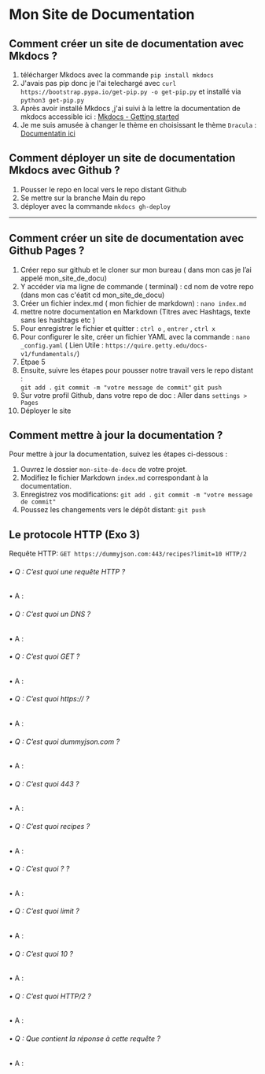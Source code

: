 # Mon Site de Documentation

## Comment créer un site de documentation avec Mkdocs ?

1. télécharger Mkdocs avec la commande `pip install mkdocs`
2. J'avais pas pip donc je l'ai telechargé avec  `curl https://bootstrap.pypa.io/get-pip.py -o get-pip.py` et installé via `python3 get-pip.py`
3. Après avoir installé Mkdocs ,j'ai suivi à la lettre la documentation de mkdocs accessible ici : [Mkdocs - Getting started](https://www.mkdocs.org/getting-started/)
4. Je me suis amusée à changer le thème en choisissant le thème `Dracula` : [Documentatin ici](https://draculatheme.com/mkdocs)

## Comment déployer un site de documentation Mkdocs avec Github ?
1. Pousser le repo en local vers le repo distant Github
2. Se mettre sur la branche Main du repo 
3. déployer avec la commande `mkdocs gh-deploy`

---------------------------------------------------------------


## Comment créer un site de documentation avec Github Pages ?

1. Créer repo sur github et le cloner  sur mon bureau ( dans mon cas je l’ai appelé mon_site_de_docu)
2. Y accéder via ma ligne de commande ( terminal) : cd nom de votre repo (dans mon cas c'éatit cd mon_site_de_docu)
3. Créer un fichier index.md ( mon fichier de markdown) : `nano index.md`
4. mettre notre documentation en Markdown (Titres avec Hashtags, texte sans les hashtags etc )
5. Pour enregistrer le fichier et quitter : `ctrl o` , `entrer` , `ctrl x`
6. Pour configurer le site, créer un fichier YAML avec la commande : `nano _config.yaml`
( Lien Utile : `https://quire.getty.edu/docs-v1/fundamentals/`) 
7. Étpae 5
8. Ensuite, suivre les étapes pour pousser notre travail vers le repo distant :  
`git add .` 
`git commit -m "votre message de commit"`
`git push` 
9. Sur votre profil Github, dans votre repo de doc : Aller dans `settings > Pages`
10. Déployer le site


## Comment mettre à jour la documentation ?

Pour mettre à jour la documentation, suivez les étapes ci-dessous :

1. Ouvrez le dossier `mon-site-de-docu` de votre projet.
2. Modifiez le fichier Markdown `index.md` correspondant à la documentation.
3. Enregistrez vos modifications:  `git add .` `git commit -m "votre message de commit"`
4. Poussez les changements vers le dépôt distant: `git push` 


## Le protocole HTTP (Exo 3) 

Requête HTTP: `GET https://dummyjson.com:443/recipes?limit=10 HTTP/2`

###### • Q : C’est quoi une requête HTTP ?
• A : 
###### • Q : C’est quoi un DNS ?
• A : 
###### • Q : C’est quoi GET ?
• A : 
###### • Q : C’est quoi https:// ?
• A : 
###### • Q : C’est quoi dummyjson.com ?
• A : 
###### • Q : C’est quoi 443 ?
• A : 
###### • Q : C’est quoi recipes ?
• A : 
###### • Q : C’est quoi ? ?
• A : 
###### • Q : C’est quoi limit ?
• A : 
###### • Q : C’est quoi 10 ?
• A : 
###### • Q : C’est quoi HTTP/2 ?
• A : 
###### • Q : Que contient la réponse à cette requête ?
• A : 
